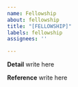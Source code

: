 ```yaml
---
name: Fellowship
about: fellowship
title: "[FELLOWSHIP]"
labels: fellowship
assignees: ''

---
```


**Detail**
write here

**Reference**
write here
